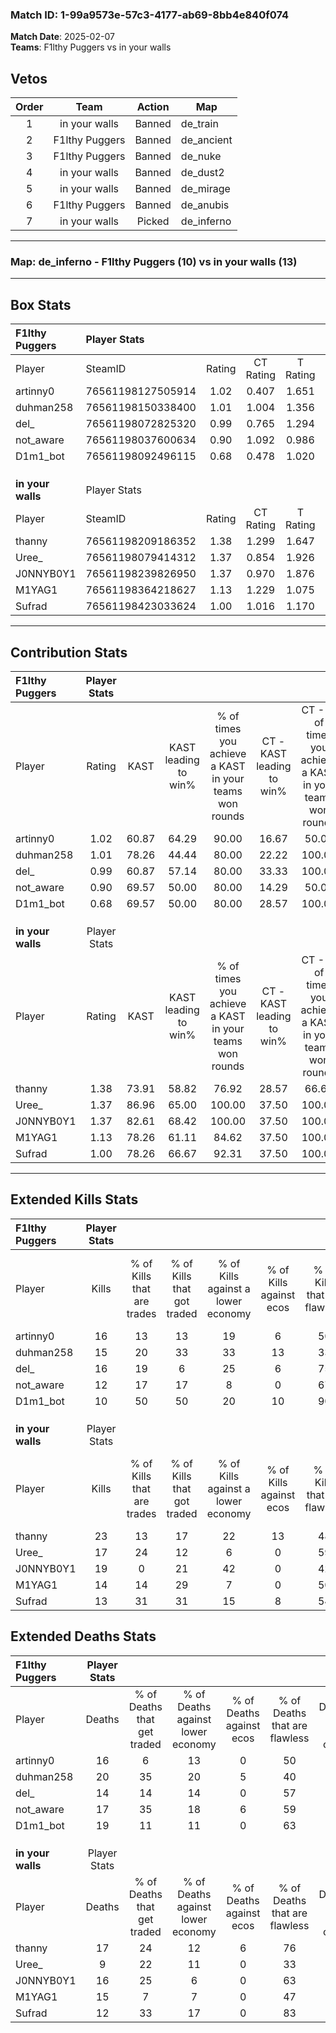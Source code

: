 ### Match ID: 1-99a9573e-57c3-4177-ab69-8bb4e840f074  
**Match Date**: 2025-02-07  
**Teams**: F1lthy Puggers vs in your walls  

## Vetos  

| Order | Team | Action | Map |
| :---: | :--: | :----: | --- |
| 1 | in your walls | Banned | de_train |
| 2 | F1lthy Puggers | Banned | de_ancient |
| 3 | F1lthy Puggers | Banned | de_nuke |
| 4 | in your walls | Banned | de_dust2 |
| 5 | in your walls | Banned | de_mirage |
| 6 | F1lthy Puggers | Banned | de_anubis |
| 7 | in your walls | Picked | de_inferno |

---  

### **Map**: de_inferno - F1lthy Puggers (10) vs in your walls (13)  
---  

## Box Stats  

| **F1lthy Puggers** | Player Stats      |        |           |          |       |       |       |         |        |      |     |
| :- | :- | :-: | :-: | :-: | :-: | :-: | :-: | :-: | :-: | :-: | :-: |
| Player             | SteamID           | Rating | CT Rating | T Rating | KAST  |  ADR  | Kills | Assists | Deaths | K/D  | HS% |
| artinny0           | 76561198127505914 |  1.02  |   0.407   |  1.651   | 60.87 | 81.2  |  16   |    6    |   16   | 1.00 | 56  |
| duhman258          | 76561198150338400 |  1.01  |   1.004   |  1.356   | 78.26 | 78.6  |  15   |    6    |   20   | 0.75 | 53  |
| del_               | 76561198072825320 |  0.99  |   0.765   |  1.294   | 60.87 | 63.8  |  16   |    1    |   14   | 1.14 | 62  |
| not_aware          | 76561198037600634 |  0.90  |   1.092   |  0.986   | 69.57 | 74.6  |  12   |    8    |   17   | 0.71 | 41  |
| D1m1_bot           | 76561198092496115 |  0.68  |   0.478   |  1.020   | 69.57 | 45.5  |  10   |    7    |   19   | 0.53 | 40  |
|                    |                   |        |           |          |       |       |       |         |        |      |     |
|                    |                   |        |           |          |       |       |       |         |        |      |     |
|                    |                   |        |           |          |       |       |       |         |        |      |     |
| **in your walls**  | Player Stats      |        |           |          |       |       |       |         |        |      |     |
| Player             | SteamID           | Rating | CT Rating | T Rating | KAST  |  ADR  | Kills | Assists | Deaths | K/D  | HS% |
| thanny             | 76561198209186352 |  1.38  |   1.299   |  1.647   | 73.91 | 92.6  |  23   |    3    |   17   | 1.35 | 34  |
| Uree_              | 76561198079414312 |  1.37  |   0.854   |  1.926   | 86.96 | 72.4  |  17   |    2    |   9    | 1.89 | 41  |
| J0NNYB0Y1          | 76561198239826950 |  1.37  |   0.970   |  1.876   | 82.61 | 104.7 |  19   |    7    |   16   | 1.19 | 73  |
| M1YAG1             | 76561198364218627 |  1.13  |   1.229   |  1.075   | 78.26 | 84.7  |  14   |   10    |   15   | 0.93 | 50  |
| Sufrad             | 76561198423033624 |  1.00  |   1.016   |  1.170   | 78.26 | 46.0  |  13   |    3    |   12   | 1.08 | 46  |
---  

## Contribution Stats  

| **F1lthy Puggers** | Player Stats |       |                      |                                                        |                           |                                                             |                          |                                                            |
| :- | :-: | :-: | :-: | :-: | :-: | :-: | :-: | :-: |
| Player             |    Rating    | KAST  | KAST leading to win% | % of times you achieve a KAST in your teams won rounds | CT - KAST leading to win% | CT - % of times you achieve a KAST in your teams won rounds | T - KAST leading to win% | T - % of times you achieve a KAST in your teams won rounds |
| artinny0           |     1.02     | 60.87 |        64.29         |                         90.00                          |           16.67           |                            50.00                            |          100.00          |                           100.00                           |
| duhman258          |     1.01     | 78.26 |        44.44         |                         80.00                          |           22.22           |                           100.00                            |          66.67           |                           75.00                            |
| del_               |     0.99     | 60.87 |        57.14         |                         80.00                          |           33.33           |                           100.00                            |          75.00           |                           75.00                            |
| not_aware          |     0.90     | 69.57 |        50.00         |                         80.00                          |           14.29           |                            50.00                            |          77.78           |                           87.50                            |
| D1m1_bot           |     0.68     | 69.57 |        50.00         |                         80.00                          |           28.57           |                           100.00                            |          66.67           |                           75.00                            |
|                    |              |       |                      |                                                        |                           |                                                             |                          |                                                            |
|                    |              |       |                      |                                                        |                           |                                                             |                          |                                                            |
|                    |              |       |                      |                                                        |                           |                                                             |                          |                                                            |
| **in your walls**  | Player Stats |       |                      |                                                        |                           |                                                             |                          |                                                            |
| Player             |    Rating    | KAST  | KAST leading to win% | % of times you achieve a KAST in your teams won rounds | CT - KAST leading to win% | CT - % of times you achieve a KAST in your teams won rounds | T - KAST leading to win% | T - % of times you achieve a KAST in your teams won rounds |
| thanny             |     1.38     | 73.91 |        58.82         |                         76.92                          |           28.57           |                            66.67                            |          80.00           |                           80.00                            |
| Uree_              |     1.37     | 86.96 |        65.00         |                         100.00                         |           37.50           |                           100.00                            |          83.33           |                           100.00                           |
| J0NNYB0Y1          |     1.37     | 82.61 |        68.42         |                         100.00                         |           37.50           |                           100.00                            |          90.91           |                           100.00                           |
| M1YAG1             |     1.13     | 78.26 |        61.11         |                         84.62                          |           37.50           |                           100.00                            |          80.00           |                           80.00                            |
| Sufrad             |     1.00     | 78.26 |        66.67         |                         92.31                          |           37.50           |                           100.00                            |          90.00           |                           90.00                            |
---  

## Extended Kills Stats  

| **F1lthy Puggers** | Player Stats |                            |                            |                                    |                         |                              |                                 |                                       |                    |           |
| :- | :-: | :-: | :-: | :-: | :-: | :-: | :-: | :-: | :-: | :-: |
| Player             |    Kills     | % of Kills that are trades | % of Kills that got traded | % of Kills against a lower economy | % of Kills against ecos | % of Kills that are flawless | % of Kills that are close duels | % of Kills that are assisted by flash | Pistol Round Kills | AWP Kills |
| artinny0           |      16      |             13             |             13             |                 19                 |            6            |              50              |               19                |                   0                   |         1          |     0     |
| duhman258          |      15      |             20             |             33             |                 33                 |           13            |              33              |                7                |                   0                   |         2          |     0     |
| del_               |      16      |             19             |             6              |                 25                 |            6            |              75              |               13                |                   0                   |         1          |     0     |
| not_aware          |      12      |             17             |             17             |                 8                  |            0            |              67              |                8                |                   8                   |         4          |     3     |
| D1m1_bot           |      10      |             50             |             50             |                 20                 |           10            |              90              |                0                |                   0                   |         0          |     0     |
|                    |              |                            |                            |                                    |                         |                              |                                 |                                       |                    |           |
|                    |              |                            |                            |                                    |                         |                              |                                 |                                       |                    |           |
|                    |              |                            |                            |                                    |                         |                              |                                 |                                       |                    |           |
| **in your walls**  | Player Stats |                            |                            |                                    |                         |                              |                                 |                                       |                    |           |
| Player             |    Kills     | % of Kills that are trades | % of Kills that got traded | % of Kills against a lower economy | % of Kills against ecos | % of Kills that are flawless | % of Kills that are close duels | % of Kills that are assisted by flash | Pistol Round Kills | AWP Kills |
| thanny             |      23      |             13             |             17             |                 22                 |           13            |              48              |                0                |                   0                   |         1          |     8     |
| Uree_              |      17      |             24             |             12             |                 6                  |            0            |              59              |                0                |                   0                   |         4          |     0     |
| J0NNYB0Y1          |      19      |             0              |             21             |                 42                 |            0            |              42              |               11                |                   0                   |         1          |     0     |
| M1YAG1             |      14      |             14             |             29             |                 7                  |            0            |              50              |               14                |                   7                   |         2          |     0     |
| Sufrad             |      13      |             31             |             31             |                 15                 |            8            |              54              |                8                |                   0                   |         1          |     0     |
## Extended Deaths Stats  

| **F1lthy Puggers** | Player Stats |                             |                                   |                          |                               |                            |                           |               |
| :- | :-: | :-: | :-: | :-: | :-: | :-: | :-: | :-: |
| Player             |    Deaths    | % of Deaths that get traded | % of Deaths against lower economy | % of Deaths against ecos | % of Deaths that are flawless | % of Deaths that are close | % of Deaths while blinded | Deaths to AWP |
| artinny0           |      16      |              6              |                13                 |            0             |              50               |             0              |             0             |       1       |
| duhman258          |      20      |             35              |                20                 |            5             |              40               |             5              |             0             |       3       |
| del_               |      14      |             14              |                14                 |            0             |              57               |             7              |             0             |       2       |
| not_aware          |      17      |             35              |                18                 |            6             |              59               |             6              |             0             |       2       |
| D1m1_bot           |      19      |             11              |                11                 |            0             |              63               |             11             |             5             |       0       |
|                    |              |                             |                                   |                          |                               |                            |                           |               |
|                    |              |                             |                                   |                          |                               |                            |                           |               |
|                    |              |                             |                                   |                          |                               |                            |                           |               |
| **in your walls**  | Player Stats |                             |                                   |                          |                               |                            |                           |               |
| Player             |    Deaths    | % of Deaths that get traded | % of Deaths against lower economy | % of Deaths against ecos | % of Deaths that are flawless | % of Deaths that are close | % of Deaths while blinded | Deaths to AWP |
| thanny             |      17      |             24              |                12                 |            6             |              76               |             12             |             6             |       1       |
| Uree_              |      9       |             22              |                11                 |            0             |              33               |             11             |             0             |       0       |
| J0NNYB0Y1          |      16      |             25              |                 6                 |            0             |              63               |             13             |             0             |       1       |
| M1YAG1             |      15      |              7              |                 7                 |            0             |              47               |             13             |             0             |       1       |
| Sufrad             |      12      |             33              |                17                 |            0             |              83               |             0              |             0             |       0       |
